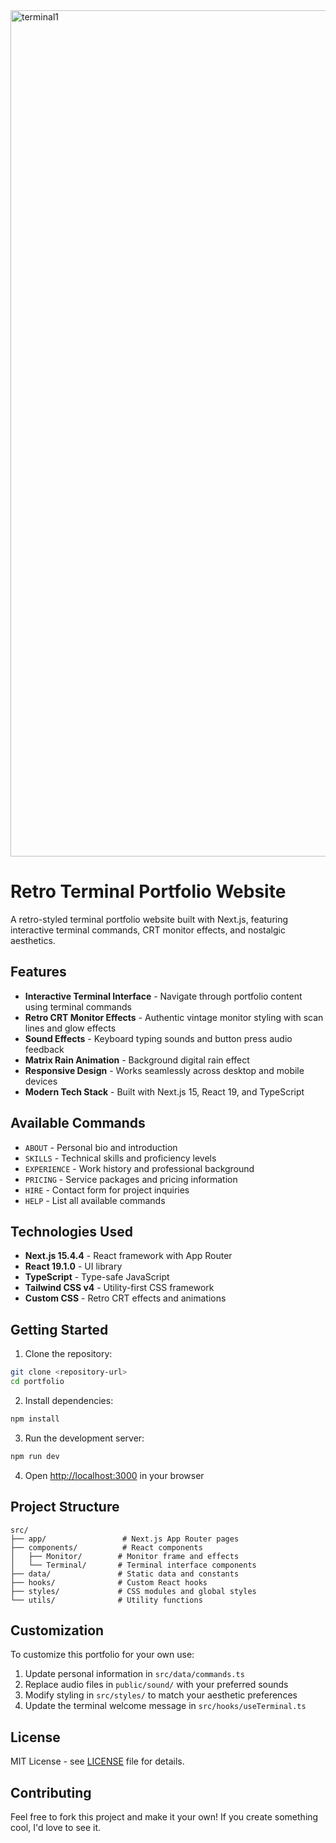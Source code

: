 <img width="1304" height="1354" alt="terminal1" src="https://github.com/user-attachments/assets/db9d4f31-d061-40e8-9f82-3936ca0f848b" />

# Retro Terminal Portfolio Website

A retro-styled terminal portfolio website built with Next.js, featuring interactive terminal commands, CRT monitor effects, and nostalgic aesthetics.

## Features

- **Interactive Terminal Interface** - Navigate through portfolio content using terminal commands
- **Retro CRT Monitor Effects** - Authentic vintage monitor styling with scan lines and glow effects
- **Sound Effects** - Keyboard typing sounds and button press audio feedback
- **Matrix Rain Animation** - Background digital rain effect
- **Responsive Design** - Works seamlessly across desktop and mobile devices
- **Modern Tech Stack** - Built with Next.js 15, React 19, and TypeScript

## Available Commands

- `ABOUT` - Personal bio and introduction
- `SKILLS` - Technical skills and proficiency levels
- `EXPERIENCE` - Work history and professional background
- `PRICING` - Service packages and pricing information
- `HIRE` - Contact form for project inquiries
- `HELP` - List all available commands

## Technologies Used

- **Next.js 15.4.4** - React framework with App Router
- **React 19.1.0** - UI library
- **TypeScript** - Type-safe JavaScript
- **Tailwind CSS v4** - Utility-first CSS framework
- **Custom CSS** - Retro CRT effects and animations

## Getting Started

1. Clone the repository:
```bash
git clone <repository-url>
cd portfolio
```

2. Install dependencies:
```bash
npm install
```

3. Run the development server:
```bash
npm run dev
```

4. Open [http://localhost:3000](http://localhost:3000) in your browser

## Project Structure

```
src/
├── app/                 # Next.js App Router pages
├── components/          # React components
│   ├── Monitor/        # Monitor frame and effects
│   └── Terminal/       # Terminal interface components
├── data/               # Static data and constants
├── hooks/              # Custom React hooks
├── styles/             # CSS modules and global styles
└── utils/              # Utility functions
```

## Customization

To customize this portfolio for your own use:

1. Update personal information in `src/data/commands.ts`
2. Replace audio files in `public/sound/` with your preferred sounds
3. Modify styling in `src/styles/` to match your aesthetic preferences
4. Update the terminal welcome message in `src/hooks/useTerminal.ts`

## License

MIT License - see [LICENSE](LICENSE) file for details.

## Contributing

Feel free to fork this project and make it your own! If you create something cool, I'd love to see it.
